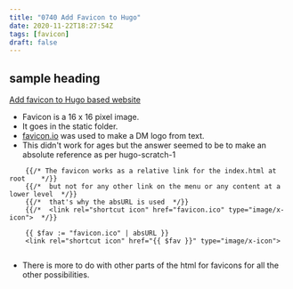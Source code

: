 ```yaml
---
title: "0740 Add Favicon to Hugo"
date: 2020-11-22T18:27:54Z
tags: [favicon]
draft: false
---
```

## sample heading
[Add favicon to Hugo based website](https://www.kiroule.com/article/add-favicon-to-hugo-based-website/)

* Favicon is a 16 x 16 pixel image.
* It goes in the static folder.
* [favicon.io](https://favicon.io) was used to make a DM logo from text.
* This didn't work for ages but the answer seemed to be to make an absolute reference as per hugo-scratch-1

```
    {{/* The favicon works as a relative link for the index.html at root    */}}
    {{/*  but not for any other link on the menu or any content at a lower level  */}}
    {{/*  that's why the absURL is used  */}}
    {{/*  <link rel="shortcut icon" href="favicon.ico" type="image/x-icon">  */}}

    {{ $fav := "favicon.ico" | absURL }}
    <link rel="shortcut icon" href="{{ $fav }}" type="image/x-icon">


```
* There is more to do with other parts of the html for favicons for all the other possibilities.